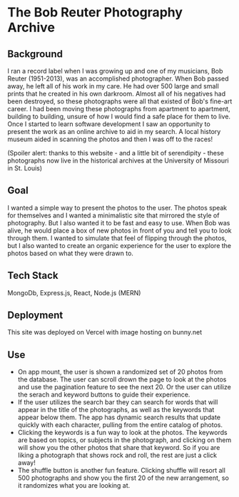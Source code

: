 
# The Bob Reuter Photography Archive

## Background

I ran a record label when I was growing up and one of my musicians, Bob Reuter (1951-2013), was an accomplished photographer. When Bob passed away, he left all of his work in my care. He had over 500 large and small prints that he created in his own darkroom. Almost all of his negatives had been destroyed, so these photographs were all that existed of Bob's fine-art career. I had been moving these photographs from apartment to apartment, building to building, unsure of how I would find a safe place for them to live. Once I started to learn software development I saw an opportunity to present the work as an online archive to aid in my search. A local history museum aided in scanning the photos and then I was off to the races!

(Spoiler alert: thanks to this website - and a little bit of serendipity - these photographs now live in the historical archives at the University of Missouri in St. Louis)

## Goal

I wanted a simple way to present the photos to the user. The photos speak for themselves and I wanted a minimalistic site that mirrored the style of photography. But I also wanted it to be fast and easy to use. When Bob was alive, he would place a box of new photos in front of you and tell you to look through them. I wanted to simulate that feel of flipping through the photos, but I also wanted to create an organic experience for the user to explore the photos based on what they were drawn to.

## Tech Stack

MongoDb, Express.js, React, Node.js (MERN)

## Deployment

This site was deployed on Vercel with image hosting on bunny.net

## Use 

- On app mount, the user is shown a randomized set of 20 photos from the database. The user can scroll drown the page to look at the photos and use the pagination feature to see the next 20. Or the user can utilize the serach and keyword buttons to guide their experience.
- If the user utilizes the search bar they can search for words that will appear in the title of the photographs, as well as the keywords that appear below them. The app has dynamic search results that update quickly with each character, pulling from the entire catalog of photos.
- Clicking the keywords is a fun way to look at the photos. The keywords are based on topics, or subjects in the photograph, and clicking on them will show you the other photos that share that keyword. So if you are liking a photograph that shows rock and roll, the rest are just a click away!
- The shuffle button is another fun feature. Clicking shuffle will resort all 500 photographs and show you the first 20 of the new arrangement, so it randomizes what you are looking at.


